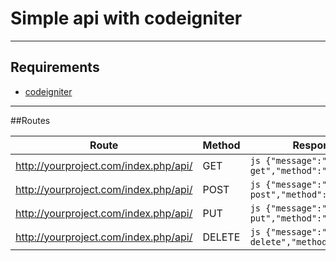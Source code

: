# Simple api with codeigniter

---

## Requirements

* [codeigniter](https://www.codeigniter.com/)

---

##Routes

Route | Method | Response
------|--------|----------
http://yourproject.com/index.php/api/ | GET | ```js {"message":"Hello get","method":"GET"}```
http://yourproject.com/index.php/api/ | POST | ```js {"message":"Hello post","method":"POST"}```
http://yourproject.com/index.php/api/ | PUT | ```js {"message":"Hello put","method":"PUT"}```
http://yourproject.com/index.php/api/ | DELETE | ```js {"message":"Hello delete","method":"DELETE"}```
